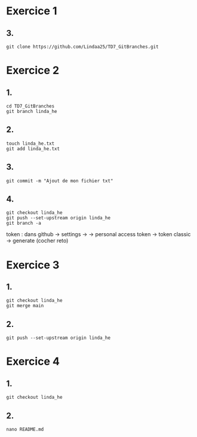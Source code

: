 # Exercice 1

## 3.

```
git clone https://github.com/Lindaa25/TD7_GitBranches.git
```

# Exercice 2

## 1.
```
cd TD7_GitBranches
git branch linda_he
```
## 2.
```
touch linda_he.txt
git add linda_he.txt
```
## 3.
```
git commit -m "Ajout de mon fichier txt"
```
## 4.
```
git checkout linda_he
git push --set-upstream origin linda_he
git branch -a
```
token : dans github -> settings -> <developer settings> -> personal access token -> token classic -> generate (cocher reto)
  
# Exercice 3
## 1.
```
git checkout linda_he
git merge main
```
## 2.
  ```
  git push --set-upstream origin linda_he
  ```
  
# Exercice 4
  ## 1.
  ```
  git checkout linda_he
  ```
  ## 2.
  ```
  nano README.md
  ```
  

  
 



